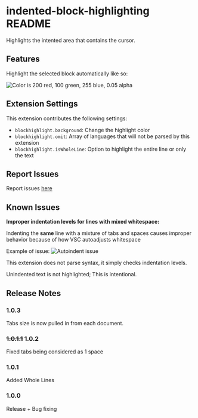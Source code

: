 # indented-block-highlighting README

Highlights the intented area that contains the cursor.

## Features

Highlight the selected block automatically like so:

![Color is 200 red, 100 green, 255 blue, 0.05 alpha](usage.gif "Example")


## Extension Settings

This extension contributes the following settings:

* `blockhighlight.background`: Change the highlight color
* `blockhighlight.omit`: Array of languages that will not be parsed by this extension
* `blockhighlight.isWholeLine`: Option to highlight the entire line or only the text

## Report Issues

Report issues [here](https://github.com/byi8220/indented-block-highlighting/issues)

## Known Issues

**Improper indentation levels for lines with mixed whitespace:**

Indenting the **same** line with a mixture of tabs and spaces causes improper behavior because of how VSC autoadjusts whitespace

Example of issue:
![Autoindent issue](whitespace-issue.png "Improper mixed whitespace issue.")

This extension does not parse syntax, it simply checks indentation levels.

Unindented text is not highlighted; This is intentional.

## Release Notes

### 1.0.3

Tabs size is now pulled in from each document.

### ~~1.0.1.1~~ 1.0.2

Fixed tabs being considered as 1 space

### 1.0.1

Added Whole Lines

### 1.0.0

Release + Bug fixing
